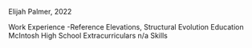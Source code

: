 Elijah Palmer, 2022

Work Experience
-Reference Elevations, Structural Evolution
Education
McIntosh High School
Extracurriculars
n/a
Skills
